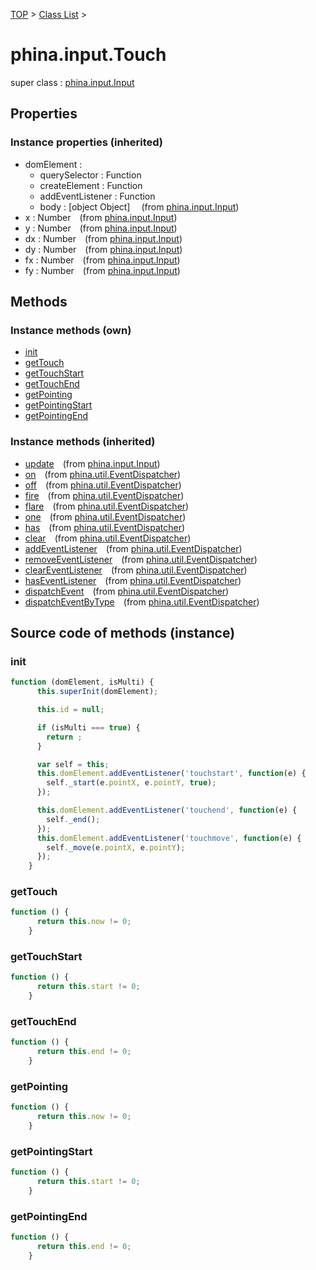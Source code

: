 [TOP](../../README.md) > [Class List](../class-list.md) >

# phina.input.Touch

super class : [phina.input.Input](phina.input.Input.md)

## Properties



### Instance properties (inherited)

* domElement : 
  * querySelector : Function
  * createElement : Function
  * addEventListener : Function
  * body : [object Object]
&ensp;&ensp;(from [phina.input.Input](phina.input.Input.md))
* x : Number&ensp;&ensp;(from [phina.input.Input](phina.input.Input.md))
* y : Number&ensp;&ensp;(from [phina.input.Input](phina.input.Input.md))
* dx : Number&ensp;&ensp;(from [phina.input.Input](phina.input.Input.md))
* dy : Number&ensp;&ensp;(from [phina.input.Input](phina.input.Input.md))
* fx : Number&ensp;&ensp;(from [phina.input.Input](phina.input.Input.md))
* fy : Number&ensp;&ensp;(from [phina.input.Input](phina.input.Input.md))

## Methods


### Instance methods (own)

* [init](#instance_init)
* [getTouch](#instance_getTouch)
* [getTouchStart](#instance_getTouchStart)
* [getTouchEnd](#instance_getTouchEnd)
* [getPointing](#instance_getPointing)
* [getPointingStart](#instance_getPointingStart)
* [getPointingEnd](#instance_getPointingEnd)

### Instance methods (inherited)

* [update](phina.input.Input.md#instance_update)&ensp;&ensp;(from [phina.input.Input](phina.input.Input.md))
* [on](phina.util.EventDispatcher.md#instance_on)&ensp;&ensp;(from [phina.util.EventDispatcher](phina.util.EventDispatcher.md))
* [off](phina.util.EventDispatcher.md#instance_off)&ensp;&ensp;(from [phina.util.EventDispatcher](phina.util.EventDispatcher.md))
* [fire](phina.util.EventDispatcher.md#instance_fire)&ensp;&ensp;(from [phina.util.EventDispatcher](phina.util.EventDispatcher.md))
* [flare](phina.util.EventDispatcher.md#instance_flare)&ensp;&ensp;(from [phina.util.EventDispatcher](phina.util.EventDispatcher.md))
* [one](phina.util.EventDispatcher.md#instance_one)&ensp;&ensp;(from [phina.util.EventDispatcher](phina.util.EventDispatcher.md))
* [has](phina.util.EventDispatcher.md#instance_has)&ensp;&ensp;(from [phina.util.EventDispatcher](phina.util.EventDispatcher.md))
* [clear](phina.util.EventDispatcher.md#instance_clear)&ensp;&ensp;(from [phina.util.EventDispatcher](phina.util.EventDispatcher.md))
* [addEventListener](phina.util.EventDispatcher.md#instance_addEventListener)&ensp;&ensp;(from [phina.util.EventDispatcher](phina.util.EventDispatcher.md))
* [removeEventListener](phina.util.EventDispatcher.md#instance_removeEventListener)&ensp;&ensp;(from [phina.util.EventDispatcher](phina.util.EventDispatcher.md))
* [clearEventListener](phina.util.EventDispatcher.md#instance_clearEventListener)&ensp;&ensp;(from [phina.util.EventDispatcher](phina.util.EventDispatcher.md))
* [hasEventListener](phina.util.EventDispatcher.md#instance_hasEventListener)&ensp;&ensp;(from [phina.util.EventDispatcher](phina.util.EventDispatcher.md))
* [dispatchEvent](phina.util.EventDispatcher.md#instance_dispatchEvent)&ensp;&ensp;(from [phina.util.EventDispatcher](phina.util.EventDispatcher.md))
* [dispatchEventByType](phina.util.EventDispatcher.md#instance_dispatchEventByType)&ensp;&ensp;(from [phina.util.EventDispatcher](phina.util.EventDispatcher.md))


## Source code of methods (instance)

### <a name="instance_init"></a>init
```javascript
function (domElement, isMulti) {
      this.superInit(domElement);

      this.id = null;

      if (isMulti === true) {
        return ;
      }

      var self = this;
      this.domElement.addEventListener('touchstart', function(e) {
        self._start(e.pointX, e.pointY, true);
      });

      this.domElement.addEventListener('touchend', function(e) {
        self._end();
      });
      this.domElement.addEventListener('touchmove', function(e) {
        self._move(e.pointX, e.pointY);
      });
    }
```

### <a name="instance_getTouch"></a>getTouch
```javascript
function () {
      return this.now != 0;
    }
```

### <a name="instance_getTouchStart"></a>getTouchStart
```javascript
function () {
      return this.start != 0;
    }
```

### <a name="instance_getTouchEnd"></a>getTouchEnd
```javascript
function () {
      return this.end != 0;
    }
```

### <a name="instance_getPointing"></a>getPointing
```javascript
function () {
      return this.now != 0;
    }
```

### <a name="instance_getPointingStart"></a>getPointingStart
```javascript
function () {
      return this.start != 0;
    }
```

### <a name="instance_getPointingEnd"></a>getPointingEnd
```javascript
function () {
      return this.end != 0;
    }
```


